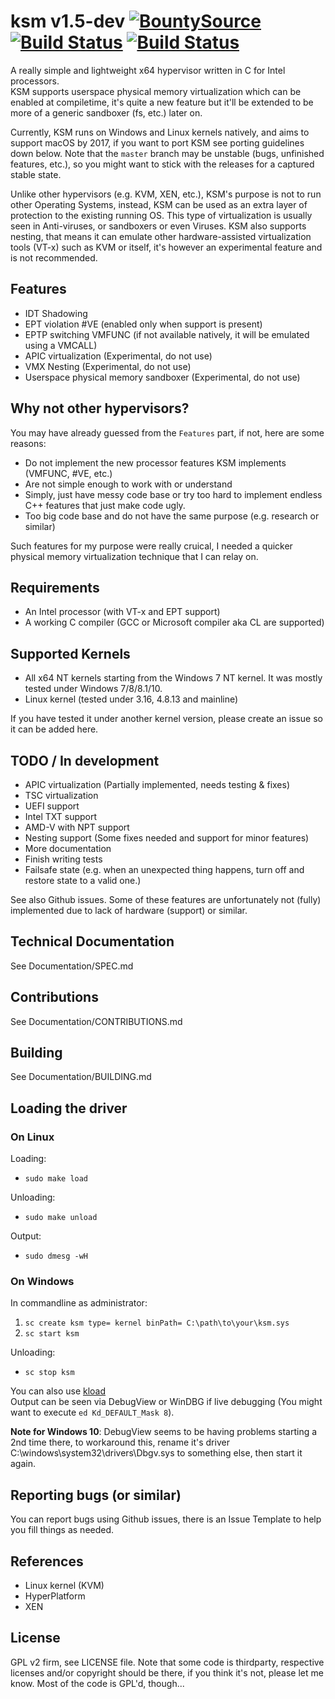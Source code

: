 # ksm v1.5-dev [![BountySource](https://www.bountysource.com/badge/team?team_id=189129&style=raised)](https://www.bountysource.com/teams/ksm?utm_source=ksm&utm_medium=shield&utm_campaign=raised) [![Build Status](https://travis-ci.org/asamy/ksm.svg?branch=master)](https://travis-ci.org/asamy/ksm) [![Build Status](https://ci.appveyor.com/api/projects/status/nb7u22qxjabauex5?svg=true)](https://ci.appveyor.com/project/asamy/ksm)

A really simple and lightweight x64 hypervisor written in C for Intel processors.  
KSM supports userspace physical memory virtualization which can be enabled at
compiletime, it's quite a new feature but it'll be extended to be more of a
generic sandboxer (fs, etc.) later on.

Currently, KSM runs on Windows and Linux kernels natively, and aims to support
macOS by 2017, if you want to port KSM see porting guidelines down below.  Note
that the `master` branch may be unstable (bugs, unfinished features, etc.), so
you might want to stick with the releases for a captured stable state.

Unlike other hypervisors (e.g. KVM, XEN, etc.), KSM's purpose is not to run
other Operating Systems, instead, KSM can be used as an extra layer of
protection to the existing running OS.  This type of virtualization is usually
seen in Anti-viruses, or sandboxers or even Viruses.  KSM also supports
nesting, that means it can emulate other hardware-assisted virtualization tools
(VT-x) such as KVM or itself, it's however an experimental feature and
is not recommended.

## Features

- IDT Shadowing
- EPT violation #VE (enabled only when support is present)
- EPTP switching VMFUNC (if not available natively, it will be emulated using a VMCALL)
- APIC virtualization (Experimental, do not use)
- VMX Nesting (Experimental, do not use)
- Userspace physical memory sandboxer (Experimental, do not use)

## Why not other hypervisors?

You may have already guessed from the `Features` part, if not, here are some reasons:

- Do not implement the new processor features KSM implements (VMFUNC, #VE, etc.)
- Are not simple enough to work with or understand
- Simply, just have messy code base or try too hard to implement endless C++ features that just make code ugly.
- Too big code base and do not have the same purpose (e.g. research or similar)

Such features for my purpose were really cruical, I needed a quicker physical memory virtualization technique
that I can relay on.

## Requirements

- An Intel processor (with VT-x and EPT support)
- A working C compiler (GCC or Microsoft compiler aka CL are supported)

## Supported Kernels

- All x64 NT kernels starting from the Windows 7 NT kernel.  It was mostly tested under Windows 7/8/8.1/10.
- Linux kernel (tested under 3.16, 4.8.13 and mainline)

If you have tested it under another kernel version, please create an issue so
it can be added here.

## TODO / In development

- APIC virtualization (Partially implemented, needs testing & fixes)
- TSC virtualization
- UEFI support
- Intel TXT support
- AMD-V with NPT support
- Nesting support (Some fixes needed and support for minor features)
- More documentation
- Finish writing tests
- Failsafe state (e.g. when an unexpected thing happens, turn off and restore
                  state to a valid one.)

See also Github issues.  Some of these features are unfortunately not
(fully) implemented due to lack of hardware (support) or similar.

## Technical Documentation

See Documentation/SPEC.md

## Contributions

See Documentation/CONTRIBUTIONS.md

## Building

See Documentation/BUILDING.md

## Loading the driver

### On Linux
Loading:
- `sudo make load`  

Unloading:
- `sudo make unload`

Output:
- `sudo dmesg -wH`

### On Windows
In commandline as administrator:

1. `sc create ksm type= kernel binPath= C:\path\to\your\ksm.sys`
2. `sc start ksm`

Unloading:
- `sc stop ksm`

You can also use [kload](https://github.com/asamy/kload)  
Output can be seen via DebugView or WinDBG if live debugging (You might want to
							      execute `ed
							      Kd_DEFAULT_Mask
							      8`).

**Note for Windows 10**: DebugView seems to be having problems starting a 2nd
time there, to workaround this, rename it's driver
C:\windows\system32\drivers\Dbgv.sys to something else, then start it again.

## Reporting bugs (or similar)

You can report bugs using Github issues, there is an Issue Template to help you
fill things as needed.

## References

- Linux kernel (KVM)
- HyperPlatform
- XEN

## License

GPL v2 firm, see LICENSE file.  Note that some code is thirdparty, respective
licenses and/or copyright should be there, if you think it's not, please let me
know.  Most of the code is GPL'd, though...

